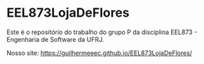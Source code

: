 # EEL873LojaDeFlores
Este é o repositório do trabalho do grupo P da disciplina EEL873 - Engenharia de Software da UFRJ.

Nosso site: https://guilhermeeec.github.io/EEL873LojaDeFlores/